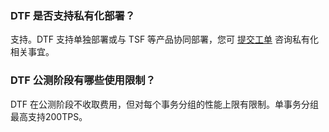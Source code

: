### DTF 是否支持私有化部署？
支持。DTF 支持单独部署或与 TSF 等产品协同部署，您可 [提交工单](https://console.cloud.tencent.com/workorder/category) 咨询私有化相关事宜。

### DTF 公测阶段有哪些使用限制？
DTF 在公测阶段不收取费用，但对每个事务分组的性能上限有限制。单事务分组最高支持200TPS。
